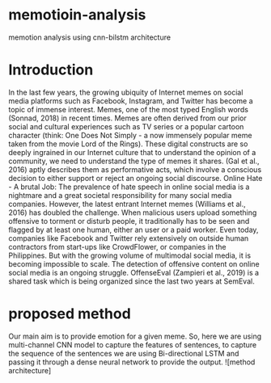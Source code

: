 # memotioin-analysis
memotion analysis using cnn-bilstm architecture
# Introduction
In the last few years, the growing ubiquity of Internet memes on social media platforms such as Facebook, Instagram, and Twitter has become a topic of immense interest. Memes, one of the most typed English words (Sonnad, 2018) in recent times.
Memes are often derived from our prior social and cultural experiences such as TV series or a popular cartoon character (think: One Does Not Simply - a now immensely popular meme taken from the movie Lord of the Rings). These digital constructs are so deeply ingrained in our Internet culture that to understand the opinion of a community, we need to understand the type of memes it shares. 
(Gal et al., 2016) aptly describes them as performative acts, which involve a conscious decision to either support or reject an ongoing social discourse. Online Hate - A brutal Job: The prevalence of hate speech in online social media is a nightmare and a great societal responsibility for many social media companies. However, the latest entrant Internet memes (Williams et al., 2016) has doubled the challenge. When malicious users upload something offensive to torment or disturb people, it traditionally has to be seen and flagged by at least one human, either an user or a paid worker. Even today, companies like Facebook and Twitter rely extensively on outside human contractors from start-ups like CrowdFlower, or companies in the Philippines.
But with the growing volume of multimodal social media, it is becoming impossible to scale. The detection of offensive content on online social media is an ongoing struggle. OffenseEval (Zampieri et al., 2019) is a shared task which is being organized since the last two years at SemEval.
# proposed method
Our main aim is to provide emotion for a given meme. So,
here we are using multi-channel CNN model to capture the
features of sentences, to capture the sequence of the sentences we are using Bi-directional LSTM and passing it through a dense neural
network to provide the output.
![method architecture]

